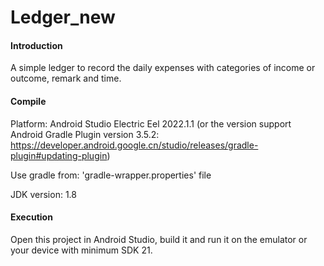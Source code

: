 # Ledger_new
#### Introduction
A simple ledger to record the daily expenses with categories of income or outcome, remark and time.
#### Compile
Platform: Android Studio Electric Eel 2022.1.1 (or the version support Android Gradle Plugin version 3.5.2: https://developer.android.google.cn/studio/releases/gradle-plugin#updating-plugin)

Use gradle from: 'gradle-wrapper.properties' file

JDK version: 1.8
#### Execution
Open this project in Android Studio, build it and run it on the emulator or your device with minimum SDK 21.
